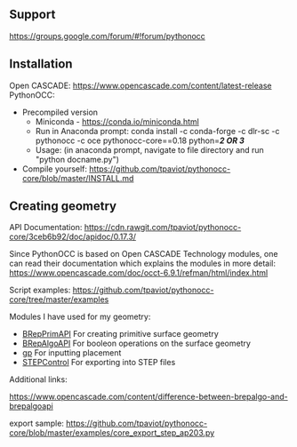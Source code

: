 ## Support
https://groups.google.com/forum/#!forum/pythonocc

## Installation

Open CASCADE: https://www.opencascade.com/content/latest-release
PythonOCC:
  - Precompiled version
      - Miniconda - https://conda.io/miniconda.html
      - Run in Anaconda prompt: conda install -c conda-forge -c dlr-sc -c pythonocc -c oce pythonocc-core==0.18 python=***2 OR 3***
      - Usage: (in anaconda prompt, navigate to file directory and run "python docname.py")
  - Compile yourself: https://github.com/tpaviot/pythonocc-core/blob/master/INSTALL.md
 
## Creating geometry
API Documentation: https://cdn.rawgit.com/tpaviot/pythonocc-core/3ceb6b92/doc/apidoc/0.17.3/

Since PythonOCC is based on Open CASCADE Technology modules, one can read their documentation which explains the modules in more detail: https://www.opencascade.com/doc/occt-6.9.1/refman/html/index.html

Script examples: https://github.com/tpaviot/pythonocc-core/tree/master/examples


Modules I have used for my geometry:
- [BRepPrimAPI](https://cdn.rawgit.com/tpaviot/pythonocc-core/3ceb6b92/doc/apidoc/0.17.3/OCC.BRepPrimAPI.html#module-OCC.BRepPrimAPI) For creating primitive surface geometry
- [BRepAlgoAPI](https://cdn.rawgit.com/tpaviot/pythonocc-core/3ceb6b92/doc/apidoc/0.17.3/OCC.BRepAlgoAPI.html#module-OCC.BRepAlgoAPI) For booleon operations on the surface geometry
- [gp](https://cdn.rawgit.com/tpaviot/pythonocc-core/3ceb6b92/doc/apidoc/0.17.3/OCC.gp.html) For inputting placement
- [STEPControl](https://cdn.rawgit.com/tpaviot/pythonocc-core/3ceb6b92/doc/apidoc/0.17.3/OCC.STEPControl.html#module-OCC.STEPControl) For exporting into STEP files


Additional links:

https://www.opencascade.com/content/difference-between-brepalgo-and-brepalgoapi

export sample: https://github.com/tpaviot/pythonocc-core/blob/master/examples/core_export_step_ap203.py
